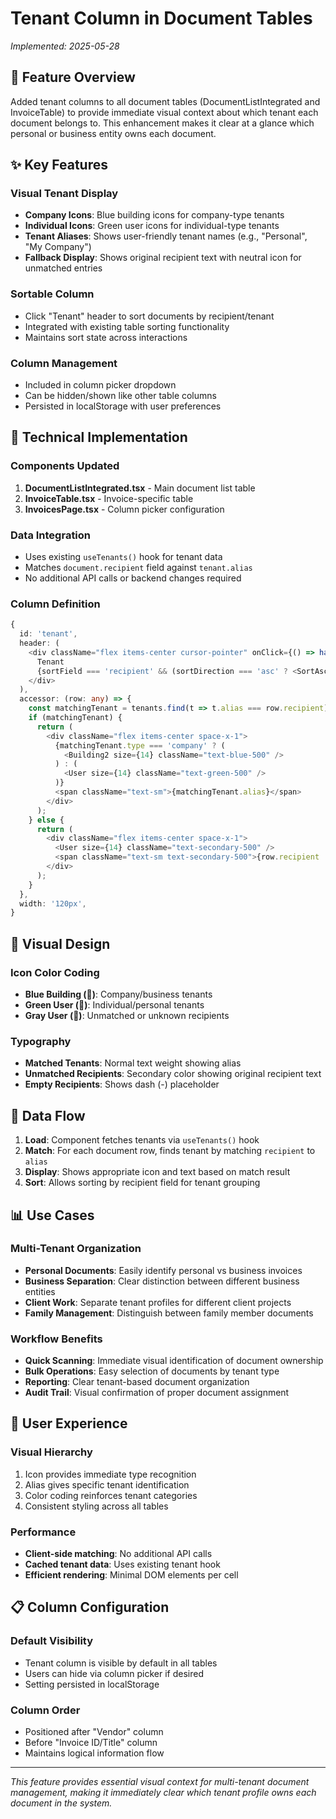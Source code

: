 # Tenant Column in Document Tables

*Implemented: 2025-05-28*

## 🎯 Feature Overview

Added tenant columns to all document tables (DocumentListIntegrated and InvoiceTable) to provide immediate visual context about which tenant each document belongs to. This enhancement makes it clear at a glance which personal or business entity owns each document.

## ✨ Key Features

### **Visual Tenant Display**
- **Company Icons**: Blue building icons for company-type tenants
- **Individual Icons**: Green user icons for individual-type tenants  
- **Tenant Aliases**: Shows user-friendly tenant names (e.g., "Personal", "My Company")
- **Fallback Display**: Shows original recipient text with neutral icon for unmatched entries

### **Sortable Column**
- Click "Tenant" header to sort documents by recipient/tenant
- Integrated with existing table sorting functionality
- Maintains sort state across interactions

### **Column Management**
- Included in column picker dropdown
- Can be hidden/shown like other table columns
- Persisted in localStorage with user preferences

## 🔧 Technical Implementation

### **Components Updated**
1. **DocumentListIntegrated.tsx** - Main document list table
2. **InvoiceTable.tsx** - Invoice-specific table
3. **InvoicesPage.tsx** - Column picker configuration

### **Data Integration**
- Uses existing `useTenants()` hook for tenant data
- Matches `document.recipient` field against `tenant.alias`
- No additional API calls or backend changes required

### **Column Definition**
```typescript
{
  id: 'tenant',
  header: (
    <div className="flex items-center cursor-pointer" onClick={() => handleSort('recipient')}>
      Tenant
      {sortField === 'recipient' && (sortDirection === 'asc' ? <SortAsc size={14} className="ml-1" /> : <SortDesc size={14} className="ml-1" />)}
    </div>
  ),
  accessor: (row: any) => {
    const matchingTenant = tenants.find(t => t.alias === row.recipient);
    if (matchingTenant) {
      return (
        <div className="flex items-center space-x-1">
          {matchingTenant.type === 'company' ? (
            <Building2 size={14} className="text-blue-500" />
          ) : (
            <User size={14} className="text-green-500" />
          )}
          <span className="text-sm">{matchingTenant.alias}</span>
        </div>
      );
    } else {
      return (
        <div className="flex items-center space-x-1">
          <User size={14} className="text-secondary-500" />
          <span className="text-sm text-secondary-500">{row.recipient || '-'}</span>
        </div>
      );
    }
  },
  width: '120px',
}
```

## 🎨 Visual Design

### **Icon Color Coding**
- **Blue Building (🏢)**: Company/business tenants
- **Green User (👤)**: Individual/personal tenants
- **Gray User (👤)**: Unmatched or unknown recipients

### **Typography**
- **Matched Tenants**: Normal text weight showing alias
- **Unmatched Recipients**: Secondary color showing original recipient text
- **Empty Recipients**: Shows dash (-) placeholder

## 🔄 Data Flow

1. **Load**: Component fetches tenants via `useTenants()` hook
2. **Match**: For each document row, finds tenant by matching `recipient` to `alias`
3. **Display**: Shows appropriate icon and text based on match result
4. **Sort**: Allows sorting by recipient field for tenant grouping

## 📊 Use Cases

### **Multi-Tenant Organization**
- **Personal Documents**: Easily identify personal vs business invoices
- **Business Separation**: Clear distinction between different business entities
- **Client Work**: Separate tenant profiles for different client projects
- **Family Management**: Distinguish between family member documents

### **Workflow Benefits**
- **Quick Scanning**: Immediate visual identification of document ownership
- **Bulk Operations**: Easy selection of documents by tenant type
- **Reporting**: Clear tenant-based document organization
- **Audit Trail**: Visual confirmation of proper document assignment

## 🚀 User Experience

### **Visual Hierarchy**
1. Icon provides immediate type recognition
2. Alias gives specific tenant identification
3. Color coding reinforces tenant categories
4. Consistent styling across all tables

### **Performance**
- **Client-side matching**: No additional API calls
- **Cached tenant data**: Uses existing tenant hook
- **Efficient rendering**: Minimal DOM elements per cell

## 📋 Column Configuration

### **Default Visibility**
- Tenant column is visible by default in all tables
- Users can hide via column picker if desired
- Setting persisted in localStorage

### **Column Order**
- Positioned after "Vendor" column
- Before "Invoice ID/Title" column
- Maintains logical information flow

---

*This feature provides essential visual context for multi-tenant document management, making it immediately clear which tenant profile owns each document in the system.* 